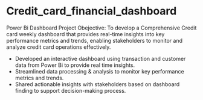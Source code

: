 # Credit_card_financial_dashboard
Power Bi Dashboard
Project Obejective: To develop a Comprehensive Credit card weekly dashboard that provides real-time insights into key performance metrics and trends, enabling stakeholders to monitor and analyze credit card operations effectively.

* Developed an interactive dashboard using transaction and customer data from Power Bi to provide real time insights.
* Streamlined data processing & analysis to monitor key performance metrics and trends.
* Shared actionable insights with stakeholders based on dashboard finding to support decision-making process.
